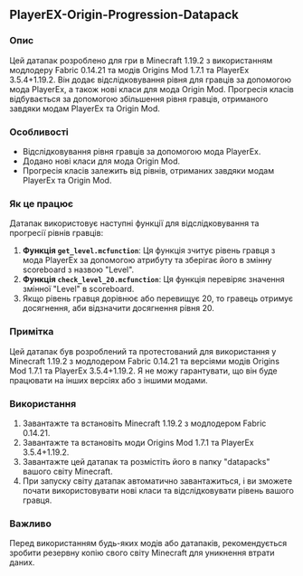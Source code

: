 ## PlayerEX-Origin-Progression-Datapack

### Опис
Цей датапак розроблено для гри в Minecraft 1.19.2 з використанням модлодеру Fabric 0.14.21 та модів Origins Mod 1.7.1 та PlayerEx 3.5.4+1.19.2. Він додає відслідковування рівня для гравців за допомогою мода PlayerEx, а також нові класи для мода Origin Mod. Прогресія класів відбувається за допомогою збільшення рівня гравців, отриманого завдяки модам PlayerEx та Origin Mod.

### Особливості
- Відслідковування рівня гравців за допомогою мода PlayerEx.
- Додано нові класи для мода Origin Mod.
- Прогресія класів залежить від рівнів, отриманих завдяки модам PlayerEx та Origin Mod.

### Як це працює
Датапак використовує наступні функції для відслідковування та прогресії рівнів гравців:

1. **Функція `get_level.mcfunction`**: Ця функція зчитує рівень гравця з мода PlayerEx за допомогою атрибуту та зберігає його в змінну scoreboard з назвою "Level".
2. **Функція `check_level_20.mcfunction`**: Ця функція перевіряє значення змінної "Level" в scoreboard.
3.  Якщо рівень гравця дорівнює або перевищує 20, то гравець отримує досягнення, аби відзначити досягнення рівня 20.

### Примітка
Цей датапак був розроблений та протестований для використання у Minecraft 1.19.2 з модлодером Fabric 0.14.21 та версіями модів Origins Mod 1.7.1 та PlayerEx 3.5.4+1.19.2. Я не можу гарантувати, що він буде працювати на інших версіях або з іншими модами.

### Використання
1. Завантажте та встановіть Minecraft 1.19.2 з модлодером Fabric 0.14.21.
2. Завантажте та встановіть моди Origins Mod 1.7.1 та PlayerEx 3.5.4+1.19.2.
3. Завантажте цей датапак та розмістіть його в папку "datapacks" вашого світу Minecraft.
4. При запуску світу датапак автоматично завантажиться, і ви зможете почати використовувати нові класи та відслідковувати рівень вашого гравця.

### Важливо
Перед використанням будь-яких модів або датапаків, рекомендується зробити резервну копію свого світу Minecraft для уникнення втрати даних.
